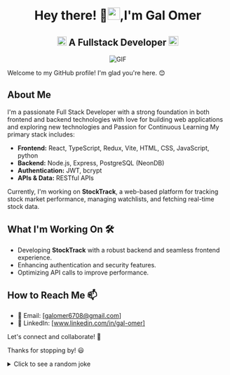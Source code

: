 <h1 align="center"> Hey there! 👋<img src="https://github.com/Galomer310/Galomer310/blob/main/icons/Hi.gif" width="28px"/>,I'm Gal Omer</h1>

<h2 align="center">
  <img src="https://komarev.com/ghpvc/?username=Galomer310&color=dc143c&style=for-the-badge" alt="Profile Views" style="height:21px;">
  A Fullstack Developer
  <a href="https://galomer310.github.io/Portfolio/">
    <img src="https://img.shields.io/badge/Portfolio-543DE0?style=for-the-badge&logo=About.me&logoColor=white" alt="Portfolio" style="height:22px;">
  </a>
</h2>

<div align="center">
 <img alt="GIF" src="https://media0.giphy.com/media/v1.Y2lkPTc5MGI3NjExZW45OWF3czZ2aHlkc3V2bDE4NHllbjBvMmNjdmFraW91ZjRiOHoxcCZlcD12MV9pbnRlcm5hbF9naWZfYnlfaWQmY3Q9Zw/qgQUggAC3Pfv687qPC/giphy.gif" />
</div>




Welcome to my GitHub profile! I'm glad you're here. 😊

## About Me

I'm a passionate Full Stack Developer with a strong foundation in both frontend and backend technologies
with love for building web applications and exploring new technologies and Passion for Continuous Learning
My primary stack includes:
- **Frontend:** React, TypeScript, Redux, Vite, HTML, CSS, JavaScript, python
- **Backend:** Node.js, Express, PostgreSQL (NeonDB)
- **Authentication:** JWT, bcrypt
- **APIs & Data:**  RESTful APIs

Currently, I'm working on **StockTrack**, a web-based platform for tracking stock market performance, managing watchlists, and fetching real-time stock data.

## What I'm Working On 🛠️
- Developing **StockTrack** with a robust backend and seamless frontend experience.
- Enhancing authentication and security features.
- Optimizing API calls to improve performance.

## How to Reach Me 📫
- 📧 Email: [galomer6708@gmail.com]
- 💼 LinkedIn: [www.linkedin.com/in/gal-omer]

Let's connect and collaborate! 🚀

Thanks for stopping by! 😃

<details>
  <summary>Click to see a random joke</summary>
  <div align="center">

  ![Jokes Card](https://readme-jokes.vercel.app/api?theme=halloween)

